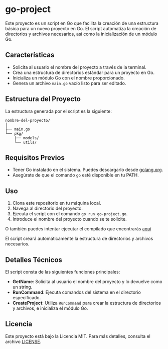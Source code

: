 # go-project

Este proyecto es un script en Go que facilita la creación de una estructura básica para un nuevo proyecto en Go. El script automatiza la creación de directorios y archivos necesarios, así como la inicialización de un módulo Go.

## Características

- Solicita al usuario el nombre del proyecto a través de la terminal.
- Crea una estructura de directorios estándar para un proyecto en Go.
- Inicializa un módulo Go con el nombre proporcionado.
- Genera un archivo `main.go` vacío listo para ser editado.

## Estructura del Proyecto

La estructura generada por el script es la siguiente:

```
nombre-del-proyecto/
│
├── main.go
└── pkg/
    ├── models/
    └── utils/
```

## Requisitos Previos

- Tener Go instalado en el sistema. Puedes descargarlo desde [golang.org](https://golang.org/dl/).
- Asegúrate de que el comando `go` esté disponible en tu PATH.

## Uso

1. Clona este repositorio en tu máquina local.
2. Navega al directorio del proyecto.
3. Ejecuta el script con el comando `go run go-project.go`.
4. Introduce el nombre del proyecto cuando se te solicite.

O también puedes intentar ejecutar el compilado que encontrarás [aquí](https://github.com/IamRodion/go-project/releases)

El script creará automáticamente la estructura de directorios y archivos necesarios.

## Detalles Técnicos

El script consta de las siguientes funciones principales:

- **GetName**: Solicita al usuario el nombre del proyecto y lo devuelve como un string.
- **RunCommand**: Ejecuta comandos del sistema en el directorio especificado.
- **CreateProject**: Utiliza `RunCommand` para crear la estructura de directorios y archivos, e inicializa el módulo Go.

## Licencia

Este proyecto está bajo la Licencia MIT. Para más detalles, consulta el archivo [LICENSE](https://github.com/IamRodion/go-project?tab=readme-ov-file#).
